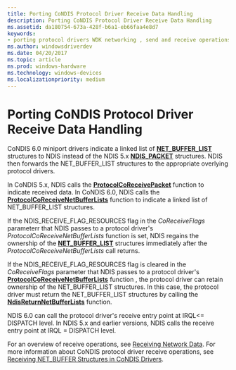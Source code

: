 ```yaml
---
title: Porting CoNDIS Protocol Driver Receive Data Handling
description: Porting CoNDIS Protocol Driver Receive Data Handling
ms.assetid: da180754-673a-428f-b6a1-eb66faa4e8d7
keywords:
- porting protocol drivers WDK networking , send and receive operations
ms.author: windowsdriverdev
ms.date: 04/20/2017
ms.topic: article
ms.prod: windows-hardware
ms.technology: windows-devices
ms.localizationpriority: medium
---
```


# Porting CoNDIS Protocol Driver Receive Data Handling





CoNDIS 6.0 miniport drivers indicate a linked list of [**NET\_BUFFER\_LIST**](https://msdn.microsoft.com/library/windows/hardware/ff568388) structures to NDIS instead of the NDIS 5.x [**NDIS\_PACKET**](https://msdn.microsoft.com/library/windows/hardware/ff557086) structures. NDIS then forwards the NET\_BUFFER\_LIST structures to the appropriate overlying protocol drivers.

In CoNDIS 5.x, NDIS calls the [**ProtocolCoReceivePacket**](https://msdn.microsoft.com/library/windows/hardware/ff563224) function to indicate received data. In CoNDIS 6.0, NDIS calls the [**ProtocolCoReceiveNetBufferLists**](https://msdn.microsoft.com/library/windows/hardware/ff570256) function to indicate a linked list of NET\_BUFFER\_LIST structures.

If the NDIS\_RECEIVE\_FLAG\_RESOURCES flag in the *CoReceiveFlags* parameterr that NDIS passes to a protocol driver's *ProtocolCoReceiveNetBufferLists* function is set, NDIS regains the ownership of the [**NET\_BUFFER\_LIST**](https://msdn.microsoft.com/library/windows/hardware/ff568388) structures immediately after the *ProtocolCoReceiveNetBufferLists* call returns.

If the NDIS\_RECEIVE\_FLAG\_RESOURCES flag is cleared in the *CoReceiveFlags* parameter that NDIS passes to a protocol driver's [**ProtocolCoReceiveNetBufferLists**](https://msdn.microsoft.com/library/windows/hardware/ff570256) function , the protocol driver can retain ownership of the NET\_BUFFER\_LIST structures. In this case, the protocol driver must return the NET\_BUFFER\_LIST structures by calling the [**NdisReturnNetBufferLists**](https://msdn.microsoft.com/library/windows/hardware/ff564534) function.

NDIS 6.0 can call the protocol driver's receive entry point at IRQL&lt;= DISPATCH level. In NDIS 5.x and earlier versions, NDIS calls the receive entry point at IRQL = DISPATCH level.

For an overview of receive operations, see [Receiving Network Data](receiving-network-data.md). For more information about CoNDIS protocol driver receive operations, see [Receiving NET\_BUFFER Structures in CoNDIS Drivers](receiving-net-buffer-structures-in-condis-drivers.md).

 

 






